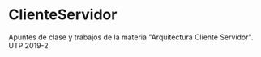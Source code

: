 # ClienteServidor
Apuntes de clase y trabajos de la materia "Arquitectura Cliente Servidor". UTP 2019-2
